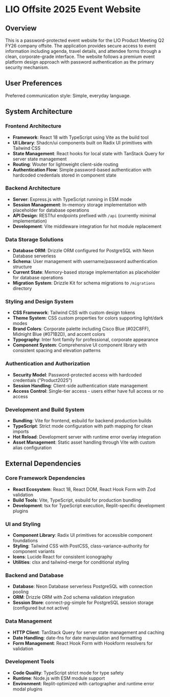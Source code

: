 # LIO Offsite 2025 Event Website

## Overview

This is a password-protected event website for the LIO Product Meeting Q2 FY26 company offsite. The application provides secure access to event information including agenda, travel details, and attendee forms through a clean, corporate-grade interface. The website follows a premium event platform design approach with password authentication as the primary security mechanism.

## User Preferences

Preferred communication style: Simple, everyday language.

## System Architecture

### Frontend Architecture
- **Framework**: React 18 with TypeScript using Vite as the build tool
- **UI Library**: Shadcn/ui components built on Radix UI primitives with Tailwind CSS
- **State Management**: React hooks for local state with TanStack Query for server state management
- **Routing**: Wouter for lightweight client-side routing
- **Authentication Flow**: Simple password-based authentication with hardcoded credentials stored in component state

### Backend Architecture
- **Server**: Express.js with TypeScript running in ESM mode
- **Session Management**: In-memory storage implementation with placeholder for database operations
- **API Design**: RESTful endpoints prefixed with `/api` (currently minimal implementation)
- **Development**: Vite middleware integration for hot module replacement

### Data Storage Solutions
- **Database ORM**: Drizzle ORM configured for PostgreSQL with Neon Database serverless
- **Schema**: User management with username/password authentication structure
- **Current State**: Memory-based storage implementation as placeholder for database operations
- **Migration System**: Drizzle Kit for schema migrations to `/migrations` directory

### Styling and Design System
- **CSS Framework**: Tailwind CSS with custom design tokens
- **Theme System**: CSS custom properties for colors supporting light/dark modes
- **Brand Colors**: Corporate palette including Cisco Blue (#02C8FF), Midnight Blue (#071B2D), and accent colors
- **Typography**: Inter font family for professional, corporate appearance
- **Component System**: Comprehensive UI component library with consistent spacing and elevation patterns

### Authentication and Authorization
- **Security Model**: Password-protected access with hardcoded credentials ("Product2025")
- **Session Handling**: Client-side authentication state management
- **Access Control**: Single-tier access - users either have full access or no access

### Development and Build System
- **Bundling**: Vite for frontend, esbuild for backend production builds
- **TypeScript**: Strict mode configuration with path mapping for clean imports
- **Hot Reload**: Development server with runtime error overlay integration
- **Asset Management**: Static asset handling through Vite with custom alias configuration

## External Dependencies

### Core Framework Dependencies
- **React Ecosystem**: React 18, React DOM, React Hook Form with Zod validation
- **Build Tools**: Vite, TypeScript, esbuild for production bundling
- **Development**: tsx for TypeScript execution, Replit-specific development plugins

### UI and Styling
- **Component Library**: Radix UI primitives for accessible component foundations
- **Styling**: Tailwind CSS with PostCSS, class-variance-authority for component variants
- **Icons**: Lucide React for consistent iconography
- **Utilities**: clsx and tailwind-merge for conditional styling

### Backend and Database
- **Database**: Neon Database serverless PostgreSQL with connection pooling
- **ORM**: Drizzle ORM with Zod schema validation integration
- **Session Store**: connect-pg-simple for PostgreSQL session storage (configured but not active)

### Data Management
- **HTTP Client**: TanStack Query for server state management and caching
- **Date Handling**: date-fns for date manipulation and formatting
- **Form Management**: React Hook Form with Hookform resolvers for validation

### Development Tools
- **Code Quality**: TypeScript strict mode for type safety
- **Runtime**: Node.js with ESM module support
- **Environment**: Replit-optimized with cartographer and runtime error modal plugins